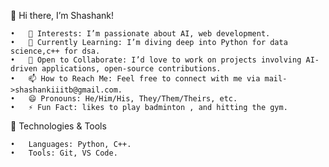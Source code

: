 👋 Hi there, I’m Shashank!

	•	👀 Interests: I’m passionate about AI, web development.
	•	🌱 Currently Learning: I’m diving deep into Python for data science,c++ for dsa.
	•	💞️ Open to Collaborate: I’d love to work on projects involving AI-driven applications, open-source contributions.
	•	📫 How to Reach Me: Feel free to connect with me via mail->shashankiiitb@gmail.com.
	•	😄 Pronouns: He/Him/His, They/Them/Theirs, etc.
	•	⚡ Fun Fact: likes to play badminton , and hitting the gym.

🔧 Technologies & Tools

	•	Languages: Python, C++.
	•	Tools: Git, VS Code.
